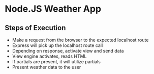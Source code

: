 # Node.JS Weather App

## Steps of Execution
* Make a request from the browser to the expected localhost route
* Express will pick up the localhost route call
* Depending on response, activate view and send data
* View engine activates, reads HTML
* If partials are present, it will utilize partials
* Present weather data to the user